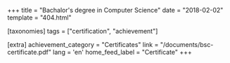 +++
title = "Bachalor's degree in Computer Science"
date = "2018-02-02"
template = "404.html"

[taxonomies]
tags = ["certification", "achievement"]

[extra]
achievement_category = "Certificates"
link = "/documents/bsc-certificate.pdf"
lang = 'en'
home_feed_label = "Certificate"
+++
